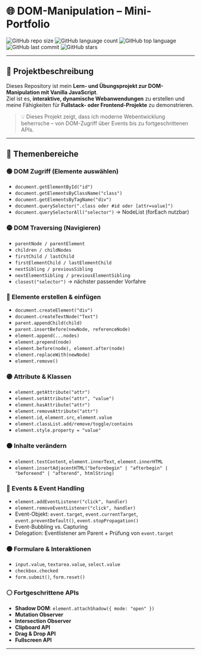 # 🌐 DOM-Manipulation – Mini-Portfolio

![GitHub repo size](https://img.shields.io/github/repo-size/LukaszPalmer/DOM-Manipulation?style=flat-square)
![GitHub language count](https://img.shields.io/github/languages/count/LukaszPalmer/DOM-Manipulation?style=flat-square)
![GitHub top language](https://img.shields.io/github/languages/top/LukaszPalmer/DOM-Manipulation?style=flat-square)
![GitHub last commit](https://img.shields.io/github/last-commit/LukaszPalmer/DOM-Manipulation?style=flat-square)
![GitHub stars](https://img.shields.io/github/stars/LukaszPalmer/DOM-Manipulation?style=social)

---

## 🔹 Projektbeschreibung

Dieses Repository ist mein **Lern- und Übungsprojekt zur DOM-Manipulation mit Vanilla JavaScript**.  
Ziel ist es, **interaktive, dynamische Webanwendungen** zu erstellen und meine Fähigkeiten für **Fullstack- oder Frontend-Projekte** zu demonstrieren.

> 💡 Dieses Projekt zeigt, dass ich moderne Webentwicklung beherrsche – von DOM-Zugriff über Events bis zu fortgeschrittenen APIs.

---

## 🚀 Themenbereiche

### 🟢 DOM Zugriff (Elemente auswählen)
- `document.getElementById("id")`  
- `document.getElementsByClassName("class")`  
- `document.getElementsByTagName("div")`  
- `document.querySelector(".class oder #id oder [attr=value]")`  
- `document.querySelectorAll("selector")` → NodeList (forEach nutzbar)  

### 🟡 DOM Traversing (Navigieren)
- `parentNode / parentElement`  
- `children / childNodes`  
- `firstChild / lastChild`  
- `firstElementChild / lastElementChild`  
- `nextSibling / previousSibling`  
- `nextElementSibling / previousElementSibling`  
- `closest("selector")` → nächster passender Vorfahre  

### 🔵 Elemente erstellen & einfügen
- `document.createElement("div")`  
- `document.createTextNode("Text")`  
- `parent.appendChild(child)`  
- `parent.insertBefore(newNode, referenceNode)`  
- `element.append(...nodes)`  
- `element.prepend(node)`  
- `element.before(node), element.after(node)`  
- `element.replaceWith(newNode)`  
- `element.remove()`  

### 🟣 Attribute & Klassen
- `element.getAttribute("attr")`  
- `element.setAttribute("attr", "value")`  
- `element.hasAttribute("attr")`  
- `element.removeAttribute("attr")`  
- `element.id`, `element.src`, `element.value`  
- `element.classList.add/remove/toggle/contains`  
- `element.style.property = "value"`  

### 🟠 Inhalte verändern
- `element.textContent`, `element.innerText`, `element.innerHTML`  
- `element.insertAdjacentHTML("beforebegin" | "afterbegin" | "beforeend" | "afterend", htmlString)`  

### 🔴 Events & Event Handling
- `element.addEventListener("click", handler)`  
- `element.removeEventListener("click", handler)`  
- Event-Objekt: `event.target`, `event.currentTarget`, `event.preventDefault()`, `event.stopPropagation()`  
- Event-Bubbling vs. Capturing  
- Delegation: Eventlistener am Parent + Prüfung von `event.target`  

### 🟤 Formulare & Interaktionen
- `input.value`, `textarea.value`, `select.value`  
- `checkbox.checked`  
- `form.submit()`, `form.reset()`  

### ⚪ Fortgeschrittene APIs
- **Shadow DOM**: `element.attachShadow({ mode: "open" })`  
- **Mutation Observer**  
- **Intersection Observer**  
- **Clipboard API**  
- **Drag & Drop API**  
- **Fullscreen API**  

---



